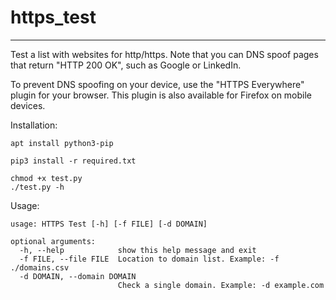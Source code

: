# https_test

***

Test a list with websites for http/https.
Note that you can DNS spoof pages that return "HTTP 200 OK", such as Google or LinkedIn.

To prevent DNS spoofing on your device, use the "HTTPS Everywhere" plugin for your browser.
This plugin is also available for Firefox on mobile devices.


Installation:
```Shell
apt install python3-pip
```

```Shell
pip3 install -r required.txt
```

```Shell
chmod +x test.py
./test.py -h
```

Usage:
```Shell
usage: HTTPS Test [-h] [-f FILE] [-d DOMAIN]

optional arguments:
  -h, --help            show this help message and exit
  -f FILE, --file FILE  Location to domain list. Example: -f ./domains.csv
  -d DOMAIN, --domain DOMAIN
                        Check a single domain. Example: -d example.com
```
